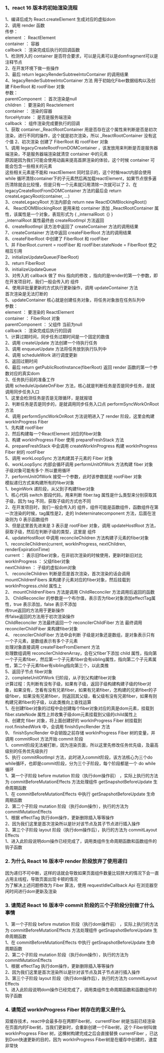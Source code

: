 ### 1、react 16 版本的初始渲染流程
  1、编译后成为 React.createElement 生成对应的虚拟dom  
  2、调用 render 函数   
    传参：  
      element ： ReactElement  
      container ： 容器  
      callback ： 渲染完成后执行的回调函数  
    1、检测传入的 container 是否符合要求，可以是元素可以是domfragment可以是注释节点    
    2、在开发环境下做一些操作  
    3、最后 return legacyRenderSubtreeIntoContainer 的调用结果  
    4、legacyRenderSubtreeIntoContainer 方法 用于初始化Fiber数据结构以及创建 FiberRoot 和 rootFiber 对象  
      参数：  
        parentComponent ： 首次渲染是null  
        children ： 要渲染的 Reactelement  
        container ： 渲染的容器  
        forceHytrate ： 是否是服务端渲染  
        callback ： 组件渲染完成要执行的回调  
      1、获取 container._ReactRootContainer 用是否存在这个属性来判断是否是初次渲染，进行不同的操作，这个就是初次渲染，所以 _ReactRootContainer 没有这个值
      2、初次渲染 创建了 FiberRoot 和 rootFiber 对象  
        1、调用 legacyCreateRootFromDOMContainer ，该发放用来判断是否是服务器端渲染，不是服务器端渲染就清空 container 中的元素  
          原因是因为我们可能会使用动画来提高首屏渲染的体验，这个时候 container 可能会包含一些相关的元素  
          这些相关元素是不能和 reactElement 同时显示的，这个时候react内部会使用 while 循环清除container下的子元素然后再加载reactElement，如果节点很多遍历清除就会比较慢，但是只有一个元素就只用清除一次就可以了
        2、在 legacyCreateRootFromDOMContainer 方法的最后会 return createLegacyRoot(container, ...)  
        3、createLegacyRoot 方法内部会 return new ReactDOMBlockingRoot()  
        4、 ReactDOMBlockingRoot 是用来给 container 添加 _ReactRootContainer 属性，该属性是一个对象，表现形式为
          { _internalRoot: {} }  
          _internalRoot  属性最终由 createRootImpl 方法返回  
        6、createRootImpl 该方法中返回了 createContainer 方法的调用结果  
        7、createContainer 方法中返回 createFiberRoot 方法的调用结果  
        8、createFiberRoot 中创建了 FiberRoot 和 rootFiber   
          1、并 FiberRoot.current = rootFiber 和 rootFiber.stateNode = FiberRoot 使之相互引用  
          2、initializeUpdateQueue(FiberRoot)  
          3、return FiberRoot  
        9、initializeUpdateQueue  
      3、对传入的 callback 做了 this 指向的修改 ，指向的是render的第一个参数，即在开发项目时，我们一般会传入的 <App /> 组件  
      4、使用非批量更新的方式执行更新操作，调用 updateContainer 方法  
        首次渲染是无法打断的  
      5、updateContainer 核心就是创建任务对象，将任务对象放在任务队列中  
        参数：  
          element ： 要渲染的 ReactElement  
          container ： FiberRoot 对象  
          parentComponent ： 父组件 当前为null  
          callback ： 渲染完成后执行的回调  
        1、计算过期时间，同步任务过期时间是一个固定的数值  
        2、调用 createUpdate 方法创建一个待执行任务  
        3、调用 enqueueUpdate 方法将任务放到执行队列中  
        4、调用 scheduleWork 进行调度更新  
        5、返回过期时间  
      6、最后 return getPublicRootInstance(fiberRoot) 返回 render 函数的第一个参数对应的真实dom  
  3、任务执行前的准备工作  
    调用 scheduleUpdateOnFiber 方法，核心就是判断任务是否是同步任务，是就调用同步任务入口   
    1、这里会检测任务是否是无限循环，是就报错  
    2、判断任务是否是同步的，是就调用同步任务入口点 performSyncWorkOnRoot 方法  
  4、调用 performSyncWorkOnRoot 方法说明进入了 render 阶段，这里会构建 workInProgress Fiber  
    1、先构建 rootFiber  
    2、然后构建每一个ReactElement 对应的fiber对象  
    3、构建 workInProgress Fiber 使用 prepareFreshStack 方法  
    4、prepareFreshStack 中会调用 createWorkInProgress 构建 workInProgress Fiber 树的 rootFiber  
    5、调用 workLoopSync 方法构建其子元素的 Fiber 对象  
    6、workLoopSync 内部会循环调用 performUnitOfWork 方法构建 fiber 对象  
      子级对象可能有多个 所以要用循环  
    7、performUnitOfWork 接受一个参数，此时该参数就是 rootFiber 对象  
      模拟递归方式来构建所有的fiber对象  
      1、beginWork 递阶段，从父到子构建fiber对象  
        1、核心代码 switch 那段代码，用来判断 fiber.tag 属性是什么类型来分别获取其子级，因为 tag 不同，获取子级的方式也不同  
        2、在开发项目时，我们一般会传入的 <App /> 组件，组件可能是函数组件，函数组件在第一次渲染的时候，tag属性是2，走的  Indeterninatecomponent 方法，后面在渲染则为 0 表示函数组件  
        3、但是这里首先进来是 3 表示是 rootFiber 对象，调用 updateHostRoot 方法，获取子级，然后在判断子级的类型，这里是 <App /> 组件  
        4、updateHostRoot 中调用 reconcileChildren 方法构建子元素的fiber对象  
          1、reconcileChildren(current, workInProgress, nextChildren, renderExpirationTime)  
            current ： 表示旧fiber对象，在非初次渲染的时候使用，更新时新旧对比  
            workInProgress ： 父级fiber对象  
            nextChildren ： 子级的虚拟dom对象  
            1、 reconcileChildren 判断是否是首次渲染，首次渲染的话会调用 mountChildrenFibers 来构建子元素对应的fiber对象，然后挂载到 workInProgress.child 属性上  
            2、 mountChildrenFibers 方法是调用 ChildReconciler 方法调用后返回的函数  
            3、 ChildReconciler 的参数是一个布尔值，表示否为fiber对象添加effectTag属性，true 表示添加，false 表示不添加  
              传true返回的方法用于更新操作  
              传false返回的方法用于初次渲染操作  
              ChildReconciler 方法最终返回一个 reconcilerChildFiber 方法 最终调用 reconcilerChildFiber 来构建fiber对象  
            4、 reconcilerChildFiber 方法中会判断 子级是对象还是数组，是对象表示只有一个子元素，是数组表示有多个子元素  
              处理对象直接调用 createFiberFromElement 方法  
              处理数组调用 reconcilerChildrenArray，会在父fiber下添加 child 属性，指向第一个子元素fiber，然后第一个子元素fiber会有sibling属性，指向第二个子元素属性，第二个子元素fiber有sibling指向第三个，以此类推  
        5、返回子节点 fiber对象  
      2、completeUnitOfWork 归阶段，从子到父构建fiber对象  
        计算过程：先判断有没有子级，如果有子级，返回子级构建构建子级的fiber对象，如果没有，怎看有没有兄弟fiber，如果有兄弟fiber，怎构建的兄弟fiber的子级fiber，如果没有兄弟fiber，则返回其父级，看父级有没有兄弟fiber，如果有则构建兄弟fiber的子级，以此类推向上查找运算  
        1、在创建fiber对象的过程中会创建每个fiber对象对应的真是dom元素，挂载到 fiber.stateNode 属性上并收集子级dom元素挂载到父级的child属性上  
    8、创建完 fiber 对象，将上面创建好的 workInProgress Fiber 树挂载到 root.finishedWork 中，会调用 finishSyncRender 方法  
    9、 finishSyncRender 中会销毁之前存储 workInProgress Fiber 树的变量，并调用 commitRoot 方法开始 commit 阶段  
      1、commit阶段无法被打断，因为渲染页面，所以这里先修改任务优先级，及最高级别的任务优先级执行  
  5、执行 commitRootImpl 方法，此时进入commit阶段，该方法核心为三个do while循环，也即是commit阶段，分为三个子阶段，每个阶段都是一个 do while 循环  
    1、第一个子阶段 before mutation 阶段（执行dom操作前） ，实际上执行的方法为 commitBeforeMutationEffects 方法处理组件 getSnapshotBeforeUpdate 生命周期函数  
      1、在 commitBeforeMutationEffects 中执行 getSnapshotBeforeUpdate 生命周期函数  
    2、第二个子阶段 mutation 阶段（执行dom操作），执行的方法为 commitMutationEffects  
      1、根据 effectTag 执行dom操作，更新删除插入等等操作  
      2、因为我们这里是首次渲染所以是针对该节点及其子节点进行插入操作  
    3、第三个子阶段 layout 阶段（执行dom操作后），执行的方法为 commitLayout Effects  
      1、进入此阶段说明dom操作已经完成了，调用类组件生命周期函数和函数组件的 钩子函数  
### 2. 为什么 React 16 版本中 render 阶段放弃了使用递归
  因为递归不可中断，这样的话就会导致如果页面组件数量比较胖大的情况下会一直占用主线程，导致页面出现卡顿的情况  
  为了解决上述问题修改为 Fiber 算法，使用 requestIdleCallback Api 在浏览器空闲时间进行dom更新及渲染  
### 3. 请简述 React 16 版本中 commit 阶段的三个子阶段分别做了什么事情
  1、第一个子阶段 before mutation 阶段（执行dom操作前） ，实际上执行的方法为 commitBeforeMutationEffects 方法处理组件 getSnapshotBeforeUpdate 生命周期函数  
    1、在 commitBeforeMutationEffects 中执行 getSnapshotBeforeUpdate 生命周期函数  
  2、第二个子阶段 mutation 阶段（执行dom操作），执行的方法为 commitMutationEffects  
    1、根据 effectTag 执行dom操作，更新删除插入等等操作  
    2、因为我们这里是首次渲染所以是针对该节点及其子节点进行插入操作  
  3、第三个子阶段 layout 阶段（执行dom操作后），执行的方法为 commitLayout Effects  
    1、进入此阶段说明dom操作已经完成了，调用类组件生命周期函数和函数组件的 钩子函数  
### 4. 请简述 workInProgress Fiber 树存在的意义是什么
  双缓存技术，react中会最多存在两颗Fiber树， currentFiber 树是当前已经渲染在页面内的Fiber树，当我们更新时，会重新创建一个Fiber树，这个
  Fiber树叫做 workInProgress Fiber 树，这棵树构建完成之后会直接替换 currentFiber ，已达到Dom快速更新的目的，因为 workInProgress Fiber树是在缓存中创建的，速度非常快